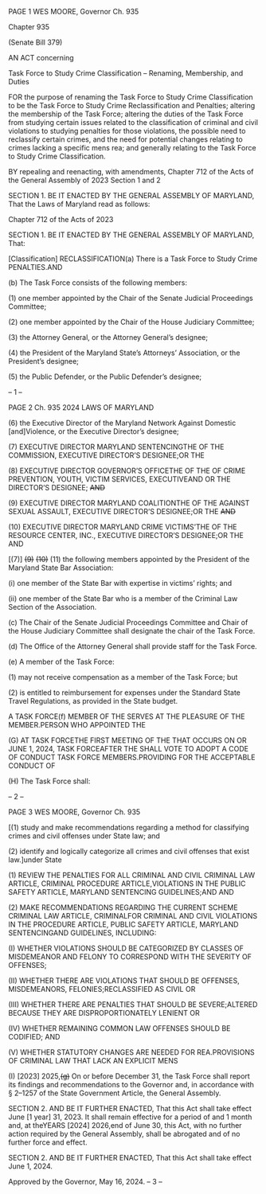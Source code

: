 PAGE 1
WES MOORE, Governor Ch. 935

Chapter 935

(Senate Bill 379)

AN ACT concerning

Task Force to Study Crime Classification – Renaming, Membership, and Duties

FOR the purpose of renaming the Task Force to Study Crime Classification to be the Task
Force to Study Crime Reclassification and Penalties; altering the membership of the
Task Force; altering the duties of the Task Force from studying certain issues related
to the classification of criminal and civil violations to studying penalties for those
violations, the possible need to reclassify certain crimes, and the need for potential
changes relating to crimes lacking a specific mens rea; and generally relating to the
Task Force to Study Crime Classification.

BY repealing and reenacting, with amendments,
Chapter 712 of the Acts of the General Assembly of 2023
Section 1 and 2

SECTION 1. BE IT ENACTED BY THE GENERAL ASSEMBLY OF MARYLAND,
That the Laws of Maryland read as follows:

Chapter 712 of the Acts of 2023

SECTION 1. BE IT ENACTED BY THE GENERAL ASSEMBLY OF MARYLAND,
That:

[Classification] RECLASSIFICATION(a) There is a Task Force to Study Crime
PENALTIES.AND

(b) The Task Force consists of the following members:

(1) one member appointed by the Chair of the Senate Judicial Proceedings
Committee;

(2) one member appointed by the Chair of the House Judiciary Committee;

(3) the Attorney General, or the Attorney General’s designee;

(4) the President of the Maryland State’s Attorneys’ Association, or the
President’s designee;

(5) the Public Defender, or the Public Defender’s designee;

– 1 –

PAGE 2
Ch. 935 2024 LAWS OF MARYLAND

(6) the Executive Director of the Maryland Network Against Domestic
[and]Violence, or the Executive Director’s designee;

(7) EXECUTIVE DIRECTOR MARYLAND SENTENCINGTHE OF THE
COMMISSION, EXECUTIVE DIRECTOR’S DESIGNEE;OR THE

(8) EXECUTIVE DIRECTOR GOVERNOR’S OFFICETHE OF THE OF
CRIME PREVENTION, YOUTH, VICTIM SERVICES, EXECUTIVEAND OR THE
DIRECTOR’S DESIGNEE; ~~AND~~

(9) EXECUTIVE DIRECTOR MARYLAND COALITIONTHE OF THE
AGAINST SEXUAL ASSAULT, EXECUTIVE DIRECTOR’S DESIGNEE;OR THE ~~AND~~

(10) EXECUTIVE DIRECTOR MARYLAND CRIME VICTIMS’THE OF THE
RESOURCE CENTER, INC., EXECUTIVE DIRECTOR’S DESIGNEE;OR THE AND

[(7)] ~~(9)~~ ~~(10)~~ (11) the following members appointed by the President of the
Maryland State Bar Association:

(i) one member of the State Bar with expertise in victims’ rights;
and

(ii) one member of the State Bar who is a member of the Criminal
Law Section of the Association.

(c) The Chair of the Senate Judicial Proceedings Committee and Chair of the
House Judiciary Committee shall designate the chair of the Task Force.

(d) The Office of the Attorney General shall provide staff for the Task Force.

(e) A member of the Task Force:

(1) may not receive compensation as a member of the Task Force; but

(2) is entitled to reimbursement for expenses under the Standard State
Travel Regulations, as provided in the State budget.

A TASK FORCE(f) MEMBER OF THE SERVES AT THE PLEASURE OF THE
MEMBER.PERSON WHO APPOINTED THE

(G) AT TASK FORCETHE FIRST MEETING OF THE THAT OCCURS ON OR
JUNE 1, 2024, TASK FORCEAFTER THE SHALL VOTE TO ADOPT A CODE OF CONDUCT
TASK FORCE MEMBERS.PROVIDING FOR THE ACCEPTABLE CONDUCT OF

(H) The Task Force shall:

– 2 –

PAGE 3
WES MOORE, Governor Ch. 935

[(1) study and make recommendations regarding a method for classifying
crimes and civil offenses under State law; and

(2) identify and logically categorize all crimes and civil offenses that exist
law.]under State

(1) REVIEW THE PENALTIES FOR ALL CRIMINAL AND CIVIL
CRIMINAL LAW ARTICLE, CRIMINAL PROCEDURE ARTICLE,VIOLATIONS IN THE
PUBLIC SAFETY ARTICLE, MARYLAND SENTENCING GUIDELINES;AND AND

(2) MAKE RECOMMENDATIONS REGARDING THE CURRENT SCHEME
CRIMINAL LAW ARTICLE, CRIMINALFOR CRIMINAL AND CIVIL VIOLATIONS IN THE
PROCEDURE ARTICLE, PUBLIC SAFETY ARTICLE, MARYLAND SENTENCINGAND
GUIDELINES, INCLUDING:

(I) WHETHER VIOLATIONS SHOULD BE CATEGORIZED BY
CLASSES OF MISDEMEANOR AND FELONY TO CORRESPOND WITH THE SEVERITY OF
OFFENSES;

(II) WHETHER THERE ARE VIOLATIONS THAT SHOULD BE
OFFENSES, MISDEMEANORS, FELONIES;RECLASSIFIED AS CIVIL OR

(III) WHETHER THERE ARE PENALTIES THAT SHOULD BE
SEVERE;ALTERED BECAUSE THEY ARE DISPROPORTIONATELY LENIENT OR

(IV) WHETHER REMAINING COMMON LAW OFFENSES SHOULD BE
CODIFIED; AND

(V) WHETHER STATUTORY CHANGES ARE NEEDED FOR
REA.PROVISIONS OF CRIMINAL LAW THAT LACK AN EXPLICIT MENS

(I) [2023] 2025,~~(g)~~ On or before December 31, the Task Force shall report its
findings and recommendations to the Governor and, in accordance with § 2–1257 of the
State Government Article, the General Assembly.

SECTION 2. AND BE IT FURTHER ENACTED, That this Act shall take effect June
[1 year] 31, 2023. It shall remain effective for a period of and 1 month and, at theYEARS
[2024] 2026,end of June 30, this Act, with no further action required by the General
Assembly, shall be abrogated and of no further force and effect.

SECTION 2. AND BE IT FURTHER ENACTED, That this Act shall take effect June
1, 2024.

Approved by the Governor, May 16, 2024.
– 3 –